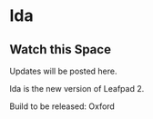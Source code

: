 # Ida

## Watch this Space
Updates will be posted here.

Ida is the new version of Leafpad 2.

Build to be released: Oxford
